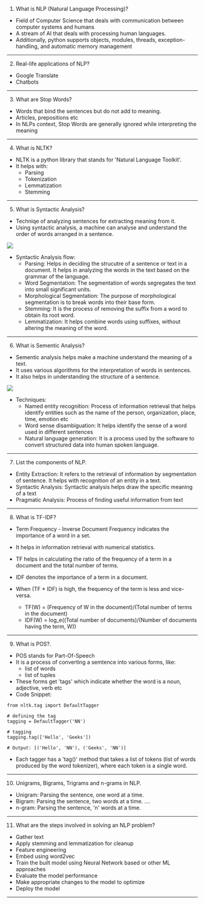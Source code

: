 1. What is NLP (Natural Language Processing)?
- Field of Computer Science that deals with communication between computer systems and humans
- A stream of AI that deals with processing human languages.
- Additionally, python supports objects, modules, threads, exception-handling, and automatic memory management
***

2. Real-life applications of NLP?
- Google Translate
- Chatbots
***

3. What are Stop Words?
- Words that bind the sentences but do not add to meaning.
- Articles, prepositions etc
- In NLPs context, Stop Words are generally ignored while interpreting the meaning
***

4. What is NLTK?
- NLTK is a python library that stands for 'Natural Language Toolkit'.
- It helps with:
    * Parsing
    * Tokenization
    * Lemmatization
    * Stemming
***

5. What is Syntactic Analysis?
- Techniqe of analyzing sentences for extracting meaning from it.
- Using syntactic analysis, a machine can analyse and understand the order of words arranged in a sentence.

![](https://intellipaat.com/blog/wp-content/uploads/2020/05/11-1.jpg)

- Syntactic Analysis flow:
    * Parsing: Helps in deciding the strucutre of a sentence or text in a document. It helps in analyzing the words in the text based on the grammar of the language.
    * Word Segmentation: The segmentation of words segregates the text into small significant units.
    * Morphological Segmentation: The purpose of morphological segmentation is to break words into their base form.
    * Stemming: It is the process of removing the suffix from a word to obtain its root word.
    * Lemmatization: It helps combine words using suffixes, without altering the meaning of the word.
***

6. What is Sementic Analysis?
- Sementic analysis helps make a machine understand the meaning of a text.
- It uses various algorithms for the interpretation of words in sentences.
- It also helps in understanding the structure of a sentence.

![](https://intellipaat.com/blog/wp-content/uploads/2020/05/14.jpg)

- Techniques:
    * Named entity recognition: Process of information retrieval that helps identify entities such as the name of the person, organization, place, time, emotion etc
    * Word sense disambiguation: It helps identify the sense of a word used in different sentences
    * Natural language generation: It is a process used by the software to convert structured data into human spoken language.
***

7. List the components of NLP.
- Entity Extraction: It refers to the retrieval of information by segmentation of sentence. It helps with recognition of an entity in a text.
- Syntactic Analysis: Syntactic analysis helps draw the specific meaning of a text
- Pragmatic Analysis: Process of finding useful information from text
***

8. What is TF-IDF?
- Term Frequency - Inverse Document Frequency indicates the importance of a word in a set.
- It helps in information retrieval with numerical statistics.
- TF helps in calculating the ratio of the frequency of a term in a document and the total number of terms.
- IDF denotes the importance of a term in a document.
- When (TF * IDF) is high, the frequency of the term is less and vice-versa.

    * TF(W) = (Frequency of W in the document)/(Total number of terms in the document)
    * IDF(W) = log_e((Total number of documents)/(Number of documents having the term, W))
***

9. What is POS?.
- POS stands for Part-Of-Speech
- It is a process of converting a semtence into various forms, like:
    * list of words
    * list of tuples
- These forms get 'tags' which indicate whether the word is a noun, adjective, verb etc
- Code Snippet:
```
from nltk.tag import DefaultTagger

# defining the tag
tagging = DefaultTagger('NN')

# tagging
tagging.tag(['Hello', 'Geeks'])

# Output: [('Hello', 'NN'), ('Geeks', 'NN')]

```
- Each tagger has a 'tag()' method that takes a list of tokens (list of words produced by the word tokenizer), where each token is a single word.
***

10. Unigrams, Bigrams, Trigrams and n-grams in NLP.
- Unigram: Parsing the sentence, one word at a time.
- Bigram: Parsing the sentence, two words at a time.
....
- n-gram: Parsing the sentence, 'n' words at a time.
*** 

11. What are the steps involved in solving an NLP problem?
- Gather text
- Apply stemming and lemmatization for cleanup
- Feature engineering
- Embed using word2vec
- Train the built model using Neural Network based or other ML approaches
- Evaluate the model performance
- Make appropriate changes to the model to optimize
- Deploy the model
***

